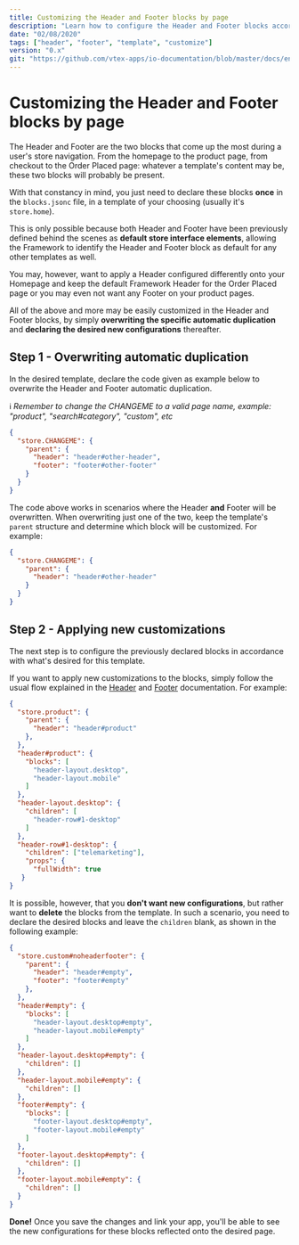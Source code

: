 ```yaml
---
title: Customizing the Header and Footer blocks by page
description: "Learn how to configure the Header and Footer blocks according to your store's page templates."
date: "02/08/2020"
tags: ["header", "footer", "template", "customize"]
version: "0.x"
git: "https://github.com/vtex-apps/io-documentation/blob/master/docs/en/Recipes/layout/customizing-the-header-and-footer-blocks-by-page.md"
---
```


# Customizing the Header and Footer blocks by page

The Header and Footer are the two blocks that come up the most during a user's store navigation. From the homepage to the product page, from checkout to the Order Placed page: whatever a template's content may be, these two blocks will probably be present.

With that constancy in mind, you just need to declare these blocks **once** in the `blocks.jsonc` file, in a template of your choosing (usually it's `store.home`). 

This is only possible because both Header and Footer have been previously defined behind the scenes as **default store interface elements**, allowing the Framework to identify the Header and Footer block as default for any other templates as well.

You may, however, want to apply a Header configured differently onto your Homepage and keep the default Framework Header for the Order Placed page or you may even not want any Footer on your product pages.

All of the above and more may be easily customized in the Header and Footer blocks, by simply **overwriting the specific automatic duplication** and **declaring the desired new configurations** thereafter. 

## Step 1 - Overwriting automatic duplication

In the desired template, declare the code given as example below to overwrite the Header and Footer automatic duplication.  

:information_source: *Remember to change the CHANGEME to a valid page name, example: "product", "search#category", "custom", etc*

```json
{
  "store.CHANGEME": {
    "parent": { 
      "header": "header#other-header", 
      "footer": "footer#other-footer"
    }
  }
}
```

The code above works in scenarios where the Header **and** Footer will be overwritten. When overwriting just one of the two, keep the template's `parent` structure and determine which block will be customized. For example:

```json
{
  "store.CHANGEME": {
    "parent": { 
      "header": "header#other-header"
    }
  }
}
```

## Step 2 - Applying new customizations

The next step is to configure the previously declared blocks in accordance with what's desired for this template.

If you want to apply new customizations to the blocks, simply follow the usual flow explained in the [Header](https://vtex.io/docs/components/all/vtex.store-header/) and [Footer](https://vtex.io/docs/components/all/vtex.store-footer/) documentation. For example:  

```json
{
  "store.product": {
    "parent": { 
      "header": "header#product"
    },
  },
  "header#product": {
    "blocks": [
      "header-layout.desktop",
      "header-layout.mobile"
    ]
  },
  "header-layout.desktop": {
    "children": [
      "header-row#1-desktop"
    ]
  },
  "header-row#1-desktop": {
    "children": ["telemarketing"],
    "props": {
      "fullWidth": true
   }
}
```

It is possible, however, that you **don't want new configurations**, but rather want to **delete** the blocks from the template. In such a scenario, you need to declare the desired blocks and leave the `children` blank, as shown in the following example:

```json
{
  "store.custom#noheaderfooter": {
    "parent": {
      "header": "header#empty",
      "footer": "footer#empty"
    },
  },
  "header#empty": {
    "blocks": [
      "header-layout.desktop#empty",
      "header-layout.mobile#empty"
    ]
  },
  "header-layout.desktop#empty": {
    "children": []
  },
  "header-layout.mobile#empty": {
    "children": []
  },
  "footer#empty": {
    "blocks": [
      "footer-layout.desktop#empty",
      "footer-layout.mobile#empty"
    ]
  },
  "footer-layout.desktop#empty": {
    "children": []
  },
  "footer-layout.mobile#empty": {
    "children": []
  }
}
```

**Done!** Once you save the changes and link your app, you'll be able to see the new configurations for these blocks reflected onto the desired page.
